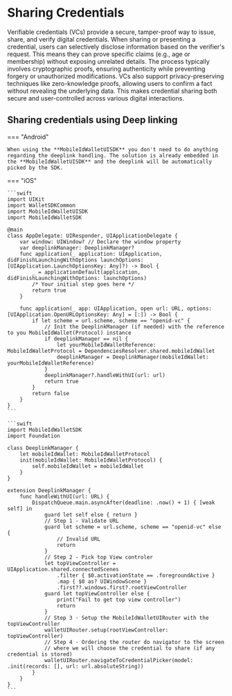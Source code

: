# Sharing Credentials

Verifiable credentials (VCs) provide a secure, tamper-proof way to issue, share, and verify digital credentials. When sharing or presenting a credential, users can selectively disclose information based on the verifier's request. This means they can prove specific claims (e.g., age or membership) without exposing unrelated details. The process typically involves cryptographic proofs, ensuring authenticity while preventing forgery or unauthorized modifications. VCs also support privacy-preserving techniques like zero-knowledge proofs, allowing users to confirm a fact without revealing the underlying data. This makes credential sharing both secure and user-controlled across various digital interactions.

## Sharing credentials using Deep linking

=== "Android"

	When using the **MobileIdWalletUISDK** you don't need to do anything regarding the deeplink handling. The solution is already embedded in the **MobileIdWalletUISDK** and the deeplink will be automatically picked by the SDK.

=== "iOS"

	```swift
	import UIKit
	import WalletSDKCommon
	import MobileIdWalletUISDK
	import MobileIdWalletSDK
	
	@main
	class AppDelegate: UIResponder, UIApplicationDelegate {
	    var window: UIWindow? // Declare the window property
	    var deeplinkManager: DeeplinkManager?
	    func application(_ application: UIApplication, didFinishLaunchingWithOptions launchOptions: [UIApplication.LaunchOptionsKey: Any]?) -> Bool {
	        _ = applicationDefault(application, didFinishLaunchingWithOptions: launchOptions)
	        /* Your initial step goes here */
	        return true
	    }
	
	    func application(_ app: UIApplication, open url: URL, options: [UIApplication.OpenURLOptionsKey: Any] = [:]) -> Bool {
	        if let scheme = url.scheme, scheme == "openid-vc" {
	            // Init the DeeplinkManager (if needed) with the reference to you MobileIdWallet(Protocol) instance
	            if deeplinkManager == nil {
	                let yourMobileIdWalletReference: MobileIdWalletProtocol = DependenciesResolver.shared.mobileIdWallet
	                deeplinkManager = DeeplinkManager(mobileIdWallet: yourMobileIdWalletReference)
	            }
	            deeplinkManager?.handleWithUI(url: url)
	            return true
	        }
	        return false
	    }	
	}
	```
	
    ```swift
	import MobileIdWalletSDK
	import Foundation
	
	class DeeplinkManager {
	    let mobileIdWallet: MobileIdWalletProtocol
	    init(mobileIdWallet: MobileIdWalletProtocol) {
	        self.mobileIdWallet = mobileIdWallet
	    }
	}
	
	extension DeeplinkManager {
	    func handleWithUI(url: URL) {
	        DispatchQueue.main.asyncAfter(deadline: .now() + 1) { [weak self] in
	            guard let self else { return }
	            // Step 1 - Validate URL
	            guard let scheme = url.scheme, scheme == "openid-vc" else {
	                // Invalid URL
	                return
	            }
	            // Step 2 - Pick top View controler
	            let topViewController = UIApplication.shared.connectedScenes
	                .filter { $0.activationState == .foregroundActive }
	                .map { $0 as? UIWindowScene }
	                .first??.windows.first?.rootViewController
	            guard let topViewController else {
	                print("Fail to get top view controller")
	                return
	            }
	            // Step 3 - Setup the MobileIdWalletUIRouter with the topViewController
	            walletUIRouter.setup(rootViewController: topViewController)
	            // Step 4 - Ordering the router do navigator to the screen
	            // where we will choose the credential to share (if any credential is stored)
	            walletUIRouter.navigateToCredentialPicker(model: .init(records: [], url: url.absoluteString))
	        }
	    }	
    }
    ```

